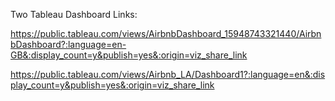 Two Tableau Dashboard Links:


https://public.tableau.com/views/AirbnbDashboard_15948743321440/AirbnbDashboard?:language=en-GB&:display_count=y&publish=yes&:origin=viz_share_link


https://public.tableau.com/views/Airbnb_LA/Dashboard1?:language=en&:display_count=y&publish=yes&:origin=viz_share_link
